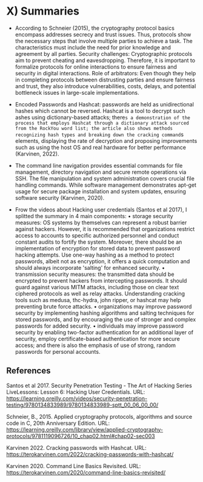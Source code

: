 # X) Summaries

- According to Schneier (2015), the cryptography protocol basics encompass addresses secrecy and trust issues. Thus, protocols show the necessary steps that involve
multiple parties to achieve a task. The characteristics must include the need for prior knowledge and agreement by all parties.
Security challenges: Cryptographic protocols aim to prevent cheating and eavesdropping. Therefore, it is important to formalize protocols for online interactions to
ensure fairness and security in digital interactions.
Role of arbitrators: Even though they help in completing protocols between distrusting parties and ensure fairness and trust, they also introduce vulnerabilities,
costs, delays, and potential bottleneck issues in large-scale implementations.

- Encoded Passwords and Hashcat: passwords are held as unidirectional hashes which cannot be reversed. Hashcat is a tool to decrypt such ashes using dictionary-based
 attacks; there`s a demonstration of the process that employs Hashcat through a dictionary attack sourced from the RockYou word list; the article also shows methods
 recognizing hash types and breaking down the cracking command`s elements, displaying the rate of decryption and proposing improvements such as using the host OS and
 real hardware for better performance (Karvinen, 2022).

- The command line navigation provides essential commands for file management, directory navigation and secure remote operations via SSH. The file manipulation and
system administration covers crucial file handling commands. While software management demonstrates apt-get usage for secure package installation and system updates,
ensuring software security (Karvinen, 2020).

- Frow the videos about Hacking user credentials (Santos et al 2017), I splitted the summary in 4 main components:
 •	storage security measures: OS systems by themselves can represent a robust barrier against hackers. However, it is recommended that organizations restrict access
to accounts to specific authorized personnel and conduct constant audits to fortify the system. Moreover, there should be an implementation of encryption for stored data
to prevent password hacking attempts. Use one-way hashing as a method to protect passwords, albeit not as encryption, it offers a quick computation and should always
incorporate 'salting' for enhanced security.
 •	transmission security measures: the transmitted data should be encrypted to prevent hackers from intercepting passwords. It should guard against various MITM attacks,
including those on clear text ciphered protocols as well as relay attacks. Understanding cracking tools such as medusa, thc-hydra, john ripper, or hashcat may help preventing
brute force attacks.
 •  organizations may improve password security by implementing hashing algorithms and salting techniques for stored passwords, and by encouraging the use of stronger and
complex passwords for added security.
 •  individuals may improve password security by enabling two-factor authentication for an additional layer of security, employ certificate-based authentication for more
secure access; and there is also the emphasis of use of strong, random passwords for personal accounts. 



## References 

Santos et al 2017. Security Penetration Testing - The Art of Hacking Series LiveLessons: Lesson 6: Hacking User Credentials. 
URL: https://learning.oreilly.com/videos/security-penetration-testing/9780134833989/9780134833989-sptt_00_06_00_00/

Schneier, B., 2015. Applied cryptography protocols, algorithms and source code in C, 20th Anniversary Edition. 
URL: https://learning.oreilly.com/library/view/applied-cryptography-protocols/9781119096726/10_chap02.html#chap02-sec003

Karvinen 2022. Cracking passwords with Hashcat. URL: https://terokarvinen.com/2022/cracking-passwords-with-hashcat/

Karvinen 2020. Command Line Basics Revisited. URL: https://terokarvinen.com/2020/command-line-basics-revisited/

